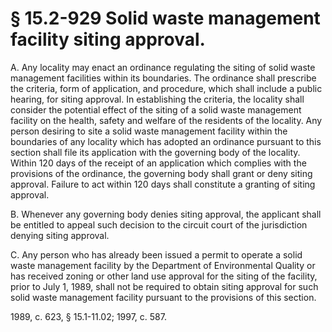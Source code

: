 # § 15.2-929 Solid waste management facility siting approval.

<p>A. Any locality may enact an ordinance regulating the siting of solid waste management facilities within its boundaries. The ordinance shall prescribe the criteria, form of application, and procedure, which shall include a public hearing, for siting approval. In establishing the criteria, the locality shall consider the potential effect of the siting of a solid waste management facility on the health, safety and welfare of the residents of the locality. Any person desiring to site a solid waste management facility within the boundaries of any locality which has adopted an ordinance pursuant to this section shall file its application with the governing body of the locality. Within 120 days of the receipt of an application which complies with the provisions of the ordinance, the governing body shall grant or deny siting approval. Failure to act within 120 days shall constitute a granting of siting approval.</p><p>B. Whenever any governing body denies siting approval, the applicant shall be entitled to appeal such decision to the circuit court of the jurisdiction denying siting approval.</p><p>C. Any person who has already been issued a permit to operate a solid waste management facility by the Department of Environmental Quality or has received zoning or other land use approval for the siting of the facility, prior to July 1, 1989, shall not be required to obtain siting approval for such solid waste management facility pursuant to the provisions of this section.</p><p>1989, c. 623, § 15.1-11.02; 1997, c. 587.</p>